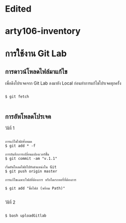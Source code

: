 # Edited
# arty106-inventory


# การใช้งาน Git Lab

การดาวน์โหลดไฟล์มาแก้ไข
------------------------
เพื่อดึงโปรเจคจาก Git Lab ลงมายัง Local ก่อนทำการแก้ไขโปรเจคทุกครั้ง
<pre>
<code>
$ git fetch
</code>
</pre>


การอัพโหลดโปรเจค
------------------------
วิธีที่ 1
<pre>
<code>
การแก้ไขไฟล์ทั้งหมด
$ git add * -f

การบันทึกการเปลี่ยนแปลงเวอร์ชั่้น
$ git commit -am "v.1.1"

เริ่มอัพโหลดไฟล์ไปยังตำแหน่งใน Git
$ git push origin master

การแก้ไขเฉพาะไฟล์ที่ต้องการ หรือไดเรกทอรี่ที่ต้องการ

$ git add "ชื่อไฟล์ (พร้อม Path)"
</code>
</pre>

วิธีที่ 2
<pre><code>
$ bash uploadGitlab
</code>
</pre>
